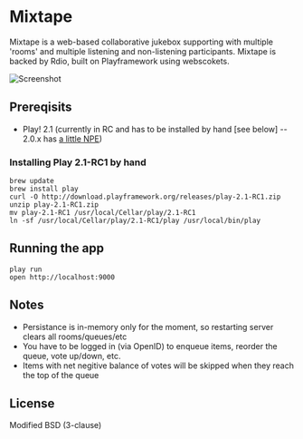 # Mixtape

Mixtape is a web-based collaborative jukebox supporting with multiple 'rooms' and multiple listening and non-listening participants.
Mixtape is backed by Rdio, built on Playframework using webscokets.

![Screenshot](http://f.cl.ly/items/2v0n1T2j2z141X221X0j/Screen%20Shot%202012-12-31%20at%202.40.25%20AM.png)

## Prereqisits
* Play! 2.1 (currently in RC and has to be installed by hand [see below] -- 2.0.x has [a little NPE](https://github.com/playframework/Play20/pull/394))

### Installing Play 2.1-RC1 by hand
    brew update
    brew install play
    curl -O http://download.playframework.org/releases/play-2.1-RC1.zip
    unzip play-2.1-RC1.zip
    mv play-2.1-RC1 /usr/local/Cellar/play/2.1-RC1
    ln -sf /usr/local/Cellar/play/2.1-RC1/play /usr/local/bin/play

## Running the app
    play run
    open http://localhost:9000

## Notes
* Persistance is in-memory only for the moment, so restarting server clears all rooms/queues/etc
* You have to be logged in (via OpenID) to enqueue items, reorder the queue, vote up/down, etc.
* Items with net negitive balance of votes will be skipped when they reach the top of the queue

## License
Modified BSD (3-clause)